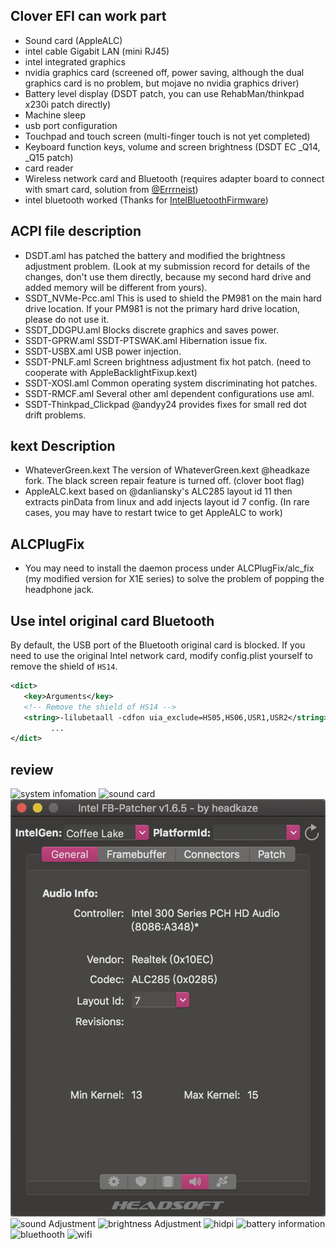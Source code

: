 ## Clover EFI can work part

- Sound card (AppleALC)
- intel cable Gigabit LAN (mini RJ45)
- intel integrated graphics
- nvidia graphics card (screened off, power saving, although the dual graphics card is no problem, but mojave no nvidia graphics driver)
- Battery level display (DSDT patch, you can use RehabMan/thinkpad x230i patch directly)
- Machine sleep
- usb port configuration
- Touchpad and touch screen (multi-finger touch is not yet completed)
- Keyboard function keys, volume and screen brightness (DSDT EC \_Q14, \_Q15 patch)
- card reader
- Wireless network card and Bluetooth (requires adapter board to connect with smart card, solution from [@Errrneist](https://github.com/Errrneist/Hackintosh-Thinkpad-X1-Extreme))
- intel bluetooth worked (Thanks for [IntelBluetoothFirmware](https://github.com/zxystd/IntelBluetoothFirmware))

## ACPI file description

- DSDT.aml has patched the battery and modified the brightness adjustment problem. (Look at my submission record for details of the changes, don't use them directly, because my second hard drive and added memory will be different from yours).
- SSDT_NVMe-Pcc.aml This is used to shield the PM981 on the main hard drive location. If your PM981 is not the primary hard drive location, please do not use it.
- SSDT_DDGPU.aml Blocks discrete graphics and saves power.
- SSDT-GPRW.aml SSDT-PTSWAK.aml Hibernation issue fix.
- SSDT-USBX.aml USB power injection.
- SSDT-PNLF.aml Screen brightness adjustment fix hot patch. (need to cooperate with AppleBacklightFixup.kext)
- SSDT-XOSI.aml Common operating system discriminating hot patches.
- SSDT-RMCF.aml Several other aml dependent configurations use aml.
- SSDT-Thinkpad_Clickpad @andyy24 provides fixes for small red dot drift problems.

## kext Description

- WhateverGreen.kext The version of WhateverGreen.kext @headkaze fork. The black screen repair feature is turned off. (clover boot flag)
- AppleALC.kext based on @danliansky's ALC285 layout id 11 then extracts pinData from linux and add injects layout id 7 config. (In rare cases, you may have to restart twice to get AppleALC to work)

## ALCPlugFix

- You may need to install the daemon process under ALCPlugFix/alc_fix (my modified version for X1E series) to solve the problem of popping the headphone jack.

## Use intel original card Bluetooth

By default, the USB port of the Bluetooth original card is blocked. If you need to use the original Intel network card, modify config.plist yourself to remove the shield of `HS14`.

```xml
<dict>
   <key>Arguments</key>
   <!-- Remove the shield of HS14 -->
   <string>-lilubetaall -cdfon uia_exclude=HS05,HS06,USR1,USR2</string>
         ...
</dict>
```

## review

![system infomation](https://github.com/zysuper/Thinkpad-X1-extreme-EFI/raw/master/screenshot/WX20181112-135012%402x.png)
![sound card](https://github.com/zysuper/Thinkpad-X1-extreme-EFI/raw/master/screenshot/WX20181112-135132%402x.png)
![sound card information](https://github.com/zysuper/Thinkpad-X1-extreme-EFI/raw/master/screenshot/WX20181120-160913%402x.png)
![sound Adjustment](https://raw.githubusercontent.com/zysuper/Thinkpad-X1-extreme-EFI/master/screenshot/WX20181112-135224%402x.png)
![brightness Adjustment](https://github.com/zysuper/Thinkpad-X1-extreme-EFI/raw/master/screenshot/WX20181112-135216%402x.png)
![hidpi](https://github.com/zysuper/Thinkpad-X1-extreme-EFI/raw/master/screenshot/WX20181112-135157%402x.png)
![battery information](https://github.com/zysuper/Thinkpad-X1-extreme-EFI/raw/master/screenshot/WX20181112-135103%402x.png)
![bluethooth](https://github.com/zysuper/Thinkpad-X1-extreme-EFI/raw/master/screenshot/bluethooth.png)
![wifi](https://github.com/zysuper/Thinkpad-X1-extreme-EFI/raw/master/screenshot/wifi.png)